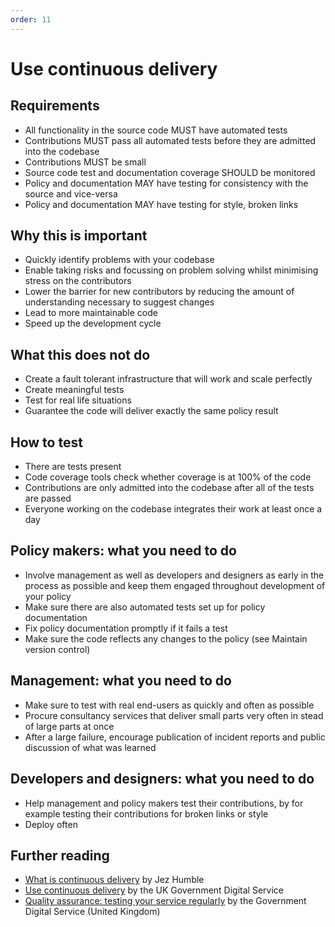 ```yaml
---
order: 11
---
```


# Use continuous delivery

## Requirements

* All functionality in the source code MUST have automated tests
* Contributions MUST pass all automated tests before they are admitted into the codebase
* Contributions MUST be small
* Source code test and documentation coverage SHOULD be monitored
* Policy and documentation MAY have testing for consistency with the source and vice-versa
* Policy and documentation MAY have testing for style, broken links

## Why this is important

* Quickly identify problems with your codebase
* Enable taking risks and focussing on problem solving whilst minimising stress on the contributors
* Lower the barrier for new contributors by reducing the amount of understanding necessary to suggest changes
* Lead to more maintainable code
* Speed up the development cycle

## What this does not do

* Create a fault tolerant infrastructure that will work and scale perfectly
* Create meaningful tests
* Test for real life situations
* Guarantee the code will deliver exactly the same policy result

## How to test

* There are tests present
* Code coverage tools check whether coverage is at 100% of the code
* Contributions are only admitted into the codebase after all of the tests are passed
* Everyone working on the codebase integrates their work at least once a day

## Policy makers: what you need to do

* Involve management as well as developers and designers as early in the process as possible and keep them engaged throughout development of your policy
* Make sure there are also automated tests set up for policy documentation
* Fix policy documentation promptly if it fails a test
* Make sure the code reflects any changes to the policy (see Maintain version control)

## Management: what you need to do

* Make sure to test with real end-users as quickly and often as possible
* Procure consultancy services that deliver small parts very often in stead of large parts at once
* After a large failure, encourage publication of incident reports and public discussion of what was learned

## Developers and designers: what you need to do

* Help management and policy makers test their contributions, by for example testing their contributions for broken links or style
* Deploy often

## Further reading

* [What is continuous delivery](https://www.continuousdelivery.com/) by Jez Humble
* [Use continuous delivery](https://gds-way.cloudapps.digital/standards/continuous-delivery.html) by the UK Government Digital Service
* [Quality assurance: testing your service regularly](https://www.gov.uk/service-manual/technology/quality-assurance-testing-your-service-regularly) by the Government Digital Service (United Kingdom)
